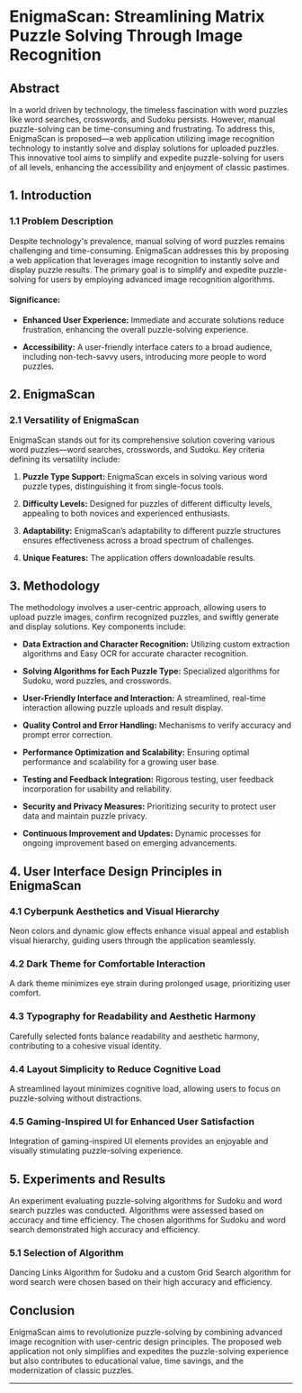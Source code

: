 # EnigmaScan: Streamlining Matrix Puzzle Solving Through Image Recognition

## Abstract

In a world driven by technology, the timeless fascination with word puzzles like word searches, crosswords, and Sudoku persists. However, manual puzzle-solving can be time-consuming and frustrating. To address this, EnigmaScan is proposed—a web application utilizing image recognition technology to instantly solve and display solutions for uploaded puzzles. This innovative tool aims to simplify and expedite puzzle-solving for users of all levels, enhancing the accessibility and enjoyment of classic pastimes.

## 1. Introduction

### 1.1 Problem Description

Despite technology's prevalence, manual solving of word puzzles remains challenging and time-consuming. EnigmaScan addresses this by proposing a web application that leverages image recognition to instantly solve and display puzzle results. The primary goal is to simplify and expedite puzzle-solving for users by employing advanced image recognition algorithms.

#### Significance:

- **Enhanced User Experience:** Immediate and accurate solutions reduce frustration, enhancing the overall puzzle-solving experience.
  
- **Accessibility:** A user-friendly interface caters to a broad audience, including non-tech-savvy users, introducing more people to word puzzles.

## 2. EnigmaScan

### 2.1 Versatility of EnigmaScan

EnigmaScan stands out for its comprehensive solution covering various word puzzles—word searches, crosswords, and Sudoku. Key criteria defining its versatility include:

1. **Puzzle Type Support:** EnigmaScan excels in solving various word puzzle types, distinguishing it from single-focus tools.
  
2. **Difficulty Levels:** Designed for puzzles of different difficulty levels, appealing to both novices and experienced enthusiasts.
  
3. **Adaptability:** EnigmaScan’s adaptability to different puzzle structures ensures effectiveness across a broad spectrum of challenges.
  
4. **Unique Features:** The application offers downloadable results.

## 3. Methodology

The methodology involves a user-centric approach, allowing users to upload puzzle images, confirm recognized puzzles, and swiftly generate and display solutions. Key components include:

- **Data Extraction and Character Recognition:** Utilizing custom extraction algorithms and Easy OCR for accurate character recognition.
  
- **Solving Algorithms for Each Puzzle Type:** Specialized algorithms for Sudoku, word puzzles, and crosswords.
  
- **User-Friendly Interface and Interaction:** A streamlined, real-time interaction allowing puzzle uploads and result display.
  
- **Quality Control and Error Handling:** Mechanisms to verify accuracy and prompt error correction.
  
- **Performance Optimization and Scalability:** Ensuring optimal performance and scalability for a growing user base.
  
- **Testing and Feedback Integration:** Rigorous testing, user feedback incorporation for usability and reliability.
  
- **Security and Privacy Measures:** Prioritizing security to protect user data and maintain puzzle privacy.
  
- **Continuous Improvement and Updates:** Dynamic processes for ongoing improvement based on emerging advancements.

## 4. User Interface Design Principles in EnigmaScan

### 4.1 Cyberpunk Aesthetics and Visual Hierarchy

Neon colors and dynamic glow effects enhance visual appeal and establish visual hierarchy, guiding users through the application seamlessly.

### 4.2 Dark Theme for Comfortable Interaction

A dark theme minimizes eye strain during prolonged usage, prioritizing user comfort.

### 4.3 Typography for Readability and Aesthetic Harmony

Carefully selected fonts balance readability and aesthetic harmony, contributing to a cohesive visual identity.

### 4.4 Layout Simplicity to Reduce Cognitive Load

A streamlined layout minimizes cognitive load, allowing users to focus on puzzle-solving without distractions.

### 4.5 Gaming-Inspired UI for Enhanced User Satisfaction

Integration of gaming-inspired UI elements provides an enjoyable and visually stimulating puzzle-solving experience.

## 5. Experiments and Results

An experiment evaluating puzzle-solving algorithms for Sudoku and word search puzzles was conducted. Algorithms were assessed based on accuracy and time efficiency. The chosen algorithms for Sudoku and word search demonstrated high accuracy and efficiency.

### 5.1 Selection of Algorithm

Dancing Links Algorithm for Sudoku and a custom Grid Search algorithm for word search were chosen based on their high accuracy and efficiency.

## Conclusion

EnigmaScan aims to revolutionize puzzle-solving by combining advanced image recognition with user-centric design principles. The proposed web application not only simplifies and expedites the puzzle-solving experience but also contributes to educational value, time savings, and the modernization of classic puzzles.

---
